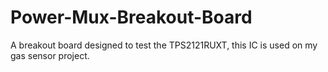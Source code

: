 # Power-Mux-Breakout-Board
A breakout board designed to test the TPS2121RUXT, this IC is used on my gas sensor project.
